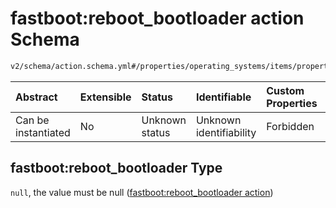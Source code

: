 # fastboot:reboot_bootloader action Schema

```txt
v2/schema/action.schema.yml#/properties/operating_systems/items/properties/steps/items/properties/actions/items/oneOf/6/properties/fastboot:reboot_bootloader
```



| Abstract            | Extensible | Status         | Identifiable            | Custom Properties | Additional Properties | Access Restrictions | Defined In                                                          |
| :------------------ | :--------- | :------------- | :---------------------- | :---------------- | :-------------------- | :------------------ | :------------------------------------------------------------------ |
| Can be instantiated | No         | Unknown status | Unknown identifiability | Forbidden         | Allowed               | none                | [device.schema.json*](../device.schema.json "open original schema") |

## fastboot:reboot_bootloader Type

`null`, the value must be null ([fastboot:reboot_bootloader action](device-properties-operating-systems-operating-system-properties-steps-step-properties-group-step-action-oneof-fastbootreboot_bootloader-action-properties-fastbootreboot_bootloader-action.md))
